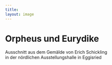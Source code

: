 ```yaml
---
title: 
layout: image
---
```


# Orpheus und Eurydike

Ausschnitt aus dem Gemälde von Erich Schickling   
in der nördlichen Ausstellungshalle in Eggisried